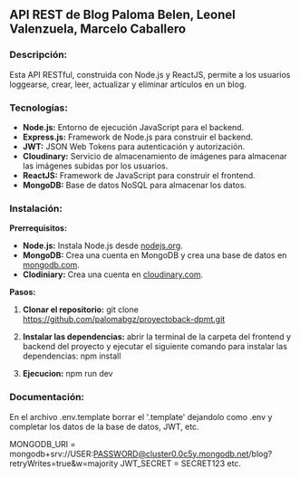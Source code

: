 ## API REST de Blog Paloma Belen, Leonel Valenzuela, Marcelo Caballero ##

### Descripción:

Esta API RESTful, construida con Node.js y ReactJS, permite a los usuarios loggearse, crear, leer, actualizar y eliminar artículos en un blog.

### Tecnologías:

* **Node.js:** Entorno de ejecución JavaScript para el backend.
* **Express.js:** Framework de Node.js para construir el backend.
* **JWT:** JSON Web Tokens para autenticación y autorización.
* **Cloudinary:** Servicio de almacenamiento de imágenes para almacenar las imágenes subidas por los usuarios.
* **ReactJS:** Framework de JavaScript para construir el frontend.
* **MongoDB:** Base de datos NoSQL para almacenar los datos.

### Instalación:

**Prerrequisitos:**
* **Node.js:** Instala Node.js desde [nodejs.org](https://nodejs.org/en/ "nodejs.org").
* **MongoDB:** Crea una cuenta en MongoDB y crea una base de datos en [mongodb.com](https://www.mongodb.com/ "mongodb.com").
* **Clodiniary:** Crea una cuenta en [cloudinary.com](https://cloudinary.com/ "cloudinary.com").

**Pasos:**

1. **Clonar el repositorio:**
   git clone https://github.com/palomabgz/proyectoback-dpmt.git

2. **Instalar las dependencias:**
abrir la terminal de la carpeta del frontend y backend del proyecto y ejecutar el siguiente comando para instalar las dependencias:
npm install

3. **Ejecucion:**
npm run dev

### Documentación:

En el archivo .env.template borrar el '.template' dejandolo como .env y completar los datos de la base de datos, JWT, etc.


MONGODB_URI = mongodb+srv://USER:PASSWORD@cluster0.0c5y.mongodb.net/blog?retryWrites=true&w=majority
JWT_SECRET = SECRET123
etc.
